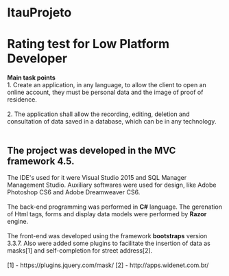 # ItauProjeto
<h1>Rating test for Low Platform Developer</h1>

<b>Main task points</b>
</br>1. Create an application, in any language, to allow the client to open an online account, they must be
personal data and the image of proof of residence.</br>
</br>2. The application shall allow the recording, editing, deletion and consultation of data saved in a database, which
can be in any technology.
</br></br>

<h2>The project was developed in the <b>MVC framework 4.5.</b></h2>
The IDE's used for it were Visual Studio 2015 and SQL Manager Management Studio.
Auxiliary softwares were used for design, like Adobe Photoshop CS6 and Adobe Dreamweaver CS6. 
</br></br>
The back-end programming was performed in <b>C#</b> language. The gerenation of Html tags, forms and display data models were performed by <b>Razor</b> engine.
</br></br>
The front-end was developed using the framework <b>bootstraps</b> version 3.3.7.
Also were added some plugins to facilitate the insertion of data as masks[1] and self-completion for street address[2].
</br></br>
[1] - https://plugins.jquery.com/mask/
[2] - http://apps.widenet.com.br/

